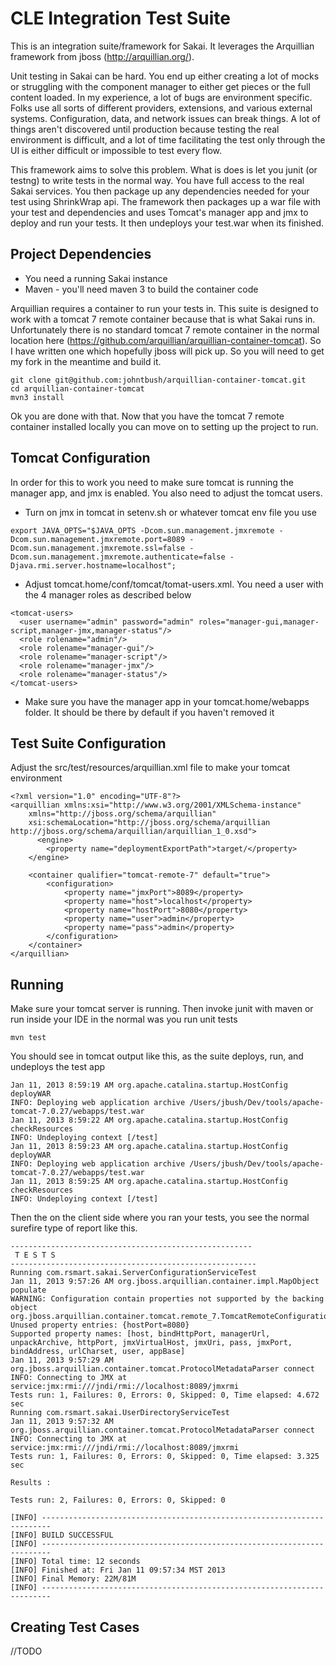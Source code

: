 CLE Integration Test Suite
==========================

This is an integration suite/framework for Sakai.  It leverages the Arquillian framework from jboss (http://arquillian.org/).

Unit testing in Sakai can be hard.  You end up either creating a lot of mocks or struggling with the component manager to either get pieces or the full content loaded.  In my experience, a lot of bugs are environment specific.  Folks use all sorts of different providers, extensions, and various external systems.  Configuration, data, and network issues can break things.  A lot of things aren't discovered until production because testing the real environment is difficult, and a lot of time facilitating the test only through the UI is either difficult or impossible to test every flow.

This framework aims to solve this problem.  What is does is let you junit (or testng) to write tests in the normal way.  You have full access to the real Sakai services.  You then package up any dependencies needed for your test using ShrinkWrap api.  The framework then packages up a war file with your test and dependencies and uses Tomcat's manager app and jmx to deploy and run your tests.  It then undeploys your test.war when its finished.  

Project Dependencies
--------------------
* You need a running Sakai instance
* Maven - you'll need maven 3 to build the container code

Arquillian requires a container to run your tests in.  This suite is designed to work with a tomcat 7 remote container because that is what Sakai runs in.  Unfortunately there is no standard tomcat 7 remote container in the normal location here (https://github.com/arquillian/arquillian-container-tomcat).  So I have written one which hopefully jboss will pick up.  So you will need to get my fork in the meantime and build it.

```
git clone git@github.com:johntbush/arquillian-container-tomcat.git
cd arquillian-container-tomcat
mvn3 install
```

Ok you are done with that.  Now that you have the tomcat 7 remote container installed locally you can move on to setting up the project to run.

Tomcat Configuration
--------------------

In order for this to work you need to make sure tomcat is running the manager app, and jmx is enabled.  You also need to adjust the tomcat users.

* Turn on jmx in tomcat in setenv.sh or whatever tomcat env file you use
```
export JAVA_OPTS="$JAVA_OPTS -Dcom.sun.management.jmxremote -Dcom.sun.management.jmxremote.port=8089 -Dcom.sun.management.jmxremote.ssl=false -Dcom.sun.management.jmxremote.authenticate=false -Djava.rmi.server.hostname=localhost";
```
* Adjust tomcat.home/conf/tomcat/tomat-users.xml.  You need a user with the 4 manager roles as described below
```
<tomcat-users>
  <user username="admin" password="admin" roles="manager-gui,manager-script,manager-jmx,manager-status"/>
  <role rolename="admin"/>
  <role rolename="manager-gui"/>
  <role rolename="manager-script"/>
  <role rolename="manager-jmx"/>
  <role rolename="manager-status"/>
</tomcat-users>
```
* Make sure you have the manager app in your tomcat.home/webapps folder.  It should be there by default if you haven't removed it

Test Suite Configuration
------------------------
Adjust the src/test/resources/arquillian.xml file to make your tomcat environment

```
<?xml version="1.0" encoding="UTF-8"?>
<arquillian xmlns:xsi="http://www.w3.org/2001/XMLSchema-instance"
    xmlns="http://jboss.org/schema/arquillian"
    xsi:schemaLocation="http://jboss.org/schema/arquillian http://jboss.org/schema/arquillian/arquillian_1_0.xsd">
      <engine>
        <property name="deploymentExportPath">target/</property>
    </engine>

    <container qualifier="tomcat-remote-7" default="true">
        <configuration>
            <property name="jmxPort">8089</property>
            <property name="host">localhost</property>
            <property name="hostPort">8080</property>
            <property name="user">admin</property>
            <property name="pass">admin</property>
        </configuration>
    </container>
</arquillian>
```

Running
-------
Make sure your tomcat server is running. Then invoke junit with maven or run inside your IDE in the normal was you run unit tests
```
mvn test
```
You should see in tomcat output like this, as the suite deploys, run, and undeploys the test app
```
Jan 11, 2013 8:59:19 AM org.apache.catalina.startup.HostConfig deployWAR
INFO: Deploying web application archive /Users/jbush/Dev/tools/apache-tomcat-7.0.27/webapps/test.war
Jan 11, 2013 8:59:22 AM org.apache.catalina.startup.HostConfig checkResources
INFO: Undeploying context [/test]
Jan 11, 2013 8:59:23 AM org.apache.catalina.startup.HostConfig deployWAR
INFO: Deploying web application archive /Users/jbush/Dev/tools/apache-tomcat-7.0.27/webapps/test.war
Jan 11, 2013 8:59:25 AM org.apache.catalina.startup.HostConfig checkResources
INFO: Undeploying context [/test]
```

Then the on the client side where you ran your tests, you see the normal surefire type of report like this.
```
------------------------------------------------------
 T E S T S
-------------------------------------------------------
Running com.rsmart.sakai.ServerConfigurationServiceTest
Jan 11, 2013 9:57:26 AM org.jboss.arquillian.container.impl.MapObject populate
WARNING: Configuration contain properties not supported by the backing object org.jboss.arquillian.container.tomcat.remote_7.TomcatRemoteConfiguration
Unused property entries: {hostPort=8080}
Supported property names: [host, bindHttpPort, managerUrl, unpackArchive, httpPort, jmxVirtualHost, jmxUri, pass, jmxPort, bindAddress, urlCharset, user, appBase]
Jan 11, 2013 9:57:29 AM org.jboss.arquillian.container.tomcat.ProtocolMetadataParser connect
INFO: Connecting to JMX at service:jmx:rmi:///jndi/rmi://localhost:8089/jmxrmi
Tests run: 1, Failures: 0, Errors: 0, Skipped: 0, Time elapsed: 4.672 sec
Running com.rsmart.sakai.UserDirectoryServiceTest
Jan 11, 2013 9:57:32 AM org.jboss.arquillian.container.tomcat.ProtocolMetadataParser connect
INFO: Connecting to JMX at service:jmx:rmi:///jndi/rmi://localhost:8089/jmxrmi
Tests run: 1, Failures: 0, Errors: 0, Skipped: 0, Time elapsed: 3.325 sec

Results :

Tests run: 2, Failures: 0, Errors: 0, Skipped: 0

[INFO] ------------------------------------------------------------------------
[INFO] BUILD SUCCESSFUL
[INFO] ------------------------------------------------------------------------
[INFO] Total time: 12 seconds
[INFO] Finished at: Fri Jan 11 09:57:34 MST 2013
[INFO] Final Memory: 22M/81M
[INFO] ------------------------------------------------------------------------
```

Creating Test Cases
-------------------
//TODO
